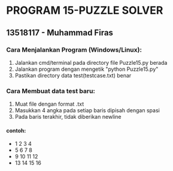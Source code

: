 # PROGRAM 15-PUZZLE SOLVER

## 13518117 - Muhammad Firas

### Cara Menjalankan Program (Windows/Linux):
1. Jalankan cmd/terminal pada directory file Puzzle15.py berada
2. Jalankan program dengan mengetik "python Puzzle15.py"
3. Pastikan directory data test(testcase.txt) benar

### Cara Membuat data test baru:
1. Muat file dengan format .txt
2. Masukkan 4 angka pada setiap baris dipisah dengan spasi
3. Pada baris terakhir, tidak diberikan newline
#### contoh:
* 1 2 3 4
* 5 6 7 8
* 9 10 11 12
* 13 14 15 16
